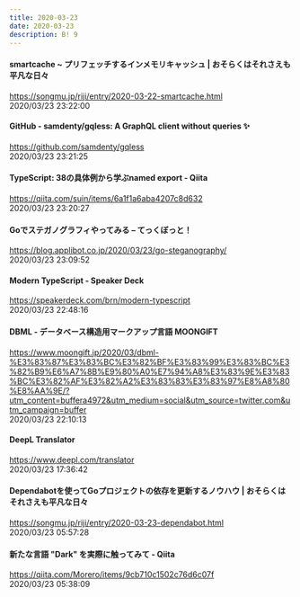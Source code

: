 ```yaml
---
title: 2020-03-23
date: 2020-03-23
description: B! 9
---
```


#### smartcache ~ プリフェッチするインメモリキャッシュ | おそらくはそれさえも平凡な日々
https://songmu.jp/riji/entry/2020-03-22-smartcache.html<br>
2020/03/23 23:22:00<br>


#### GitHub - samdenty/gqless: A GraphQL client without queries ✨
https://github.com/samdenty/gqless<br>
2020/03/23 23:21:25<br>


#### TypeScript: 38の具体例から学ぶnamed export - Qiita
https://qiita.com/suin/items/6a1f1a6aba4207c8d632<br>
2020/03/23 23:20:27<br>


#### Goでステガノグラフィやってみる – てっくぼっと！
https://blog.applibot.co.jp/2020/03/23/go-steganography/<br>
2020/03/23 23:09:52<br>


#### Modern TypeScript - Speaker Deck
https://speakerdeck.com/brn/modern-typescript<br>
2020/03/23 22:48:16<br>


#### DBML - データベース構造用マークアップ言語 MOONGIFT
https://www.moongift.jp/2020/03/dbml-%E3%83%87%E3%83%BC%E3%82%BF%E3%83%99%E3%83%BC%E3%82%B9%E6%A7%8B%E9%80%A0%E7%94%A8%E3%83%9E%E3%83%BC%E3%82%AF%E3%82%A2%E3%83%83%E3%83%97%E8%A8%80%E8%AA%9E/?utm_content=buffera4972&utm_medium=social&utm_source=twitter.com&utm_campaign=buffer<br>
2020/03/23 22:10:13<br>


#### DeepL Translator
https://www.deepl.com/translator<br>
2020/03/23 17:36:42<br>


#### Dependabotを使ってGoプロジェクトの依存を更新するノウハウ | おそらくはそれさえも平凡な日々
https://songmu.jp/riji/entry/2020-03-23-dependabot.html<br>
2020/03/23 05:57:28<br>


#### 新たな言語 "Dark" を実際に触ってみて - Qiita
https://qiita.com/Morero/items/9cb710c1502c76d6c07f<br>
2020/03/23 05:38:09<br>


